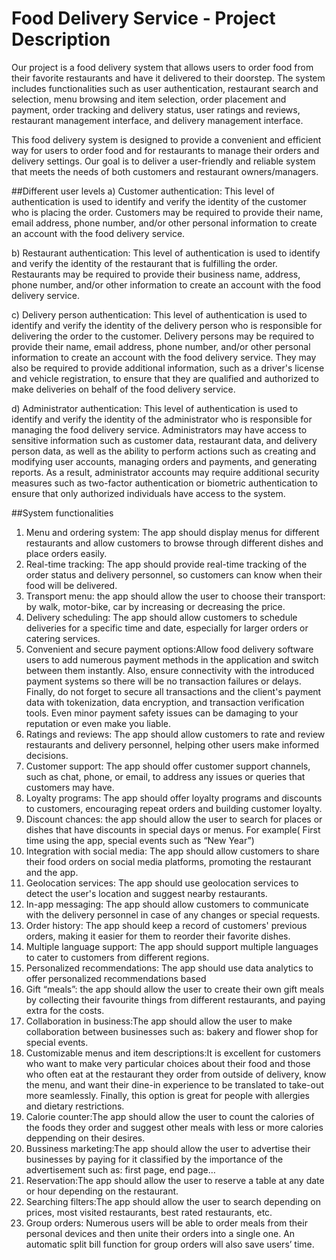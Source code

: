 # Food Delivery Service - Project Description

Our project is a food delivery system that allows users to order food from their favorite restaurants and have it delivered to their doorstep. The system includes functionalities such as user authentication, restaurant search and selection, menu browsing and item selection, order placement and payment, order tracking and delivery status, user ratings and reviews, restaurant management interface, and delivery management interface.

This food delivery system is designed to provide a convenient and efficient way for users to order food and for restaurants to manage their orders and delivery settings. Our goal is to deliver a user-friendly and reliable system that meets the needs of both customers and restaurant owners/managers.

##Different user levels
a) Customer authentication: This level of authentication is used to identify and verify the identity of the customer who is placing the order. Customers may be required to provide their name, email address, phone number, and/or other personal information to create an account with the food delivery service.

b) Restaurant authentication: This level of authentication is used to identify and verify the identity of the restaurant that is fulfilling the order. Restaurants may be required to provide their business name, address, phone number, and/or other information to create an account with the food delivery service.

c) Delivery person authentication: This level of authentication is used to identify and verify the identity of the delivery person who is responsible for delivering the order to the customer. Delivery persons may be required to provide their name, email address, phone number, and/or other personal information to create an account with the food delivery service. They may also be required to provide additional information, such as a driver's license and vehicle registration, to ensure that they are qualified and authorized to make deliveries on behalf of the food delivery service.

d) Administrator authentication: This level of authentication is used to identify and verify the identity of the administrator who is responsible for managing the food delivery service. Administrators may have access to sensitive information such as customer data, restaurant data, and delivery person data, as well as the ability to perform actions such as creating and modifying user accounts, managing orders and payments, and generating reports. As a result, administrator accounts may require additional security measures such as two-factor authentication or biometric authentication to ensure that only authorized individuals have access to the system.

##System functionalities 
1) Menu and ordering system: The app should display menus for different restaurants and allow customers to browse through different dishes and place orders easily.
2) Real-time tracking: The app should provide real-time tracking of the order status and delivery personnel, so customers can know when their food will be delivered.
3) Transport menu: the app should allow the user to choose their transport: by walk, motor-bike, car by increasing or decreasing the price.
4) Delivery scheduling: The app should allow customers to schedule deliveries for a specific time and date, especially for larger orders or catering services.
5) Convenient and secure payment options:Allow food delivery software users to add numerous payment methods in the application and switch between them instantly. Also, ensure connectivity with the introduced payment systems so there will be no transaction failures or delays. Finally, do not forget to secure all transactions and the client's payment data with tokenization, data encryption, and transaction verification tools. Even minor payment safety issues can be damaging to your reputation or even make you liable.
6) Ratings and reviews: The app should allow customers to rate and review restaurants and delivery personnel, helping other users make informed decisions.
7) Customer support: The app should offer customer support channels, such as chat, phone, or email, to address any issues or queries that customers may have.
8) Loyalty programs: The app should offer loyalty programs and discounts to customers, encouraging repeat orders and building customer loyalty. 
9) Discount chances: the app should allow the user to search for places or dishes that have discounts in special days or menus. For example( First time using the app, special events such as “New Year”)
10) Integration with social media: The app should allow customers to share their food orders on social media platforms, promoting the restaurant and the app.
11) Geolocation services: The app should use geolocation services to detect the user's location and suggest nearby restaurants.
12) In-app messaging: The app should allow customers to communicate with the delivery personnel in case of any changes or special requests.
13) Order history: The app should keep a record of customers' previous orders, making it easier for them to reorder their favorite dishes.
14) Multiple language support: The app should support multiple languages to cater to customers from different regions.
15) Personalized recommendations: The app should use data analytics to offer personalized recommendations based
16) Gift “meals”: the app should allow the user to create their own gift meals by collecting their favourite things from different restaurants, and paying extra for the costs.
17) Collaboration in business:The app should allow the user to make collaboration between businesses such as: bakery and flower shop for special events.
18) Customizable menus and item descriptions:It is excellent for customers who want to make very particular choices about their food and those who often eat at the restaurant they order from outside of delivery, know the menu, and want their dine-in experience to be translated to take-out more seamlessly. Finally, this option is great for people with allergies and dietary restrictions.
19) Calorie counter:The app should allow the user to count the calories of the foods they order and suggest other meals with less or more calories deppending on their desires.
20) Bussiness marketing:The app should allow the user to advertise their businesses by paying for it classified by the importance of the advertisement such as: first page, end page…
21) Reservation:The app should allow the user to reserve a table at any date or hour depending on the restaurant.
22) Searching filters:The app should allow the user to search depending on prices, most visited restaurants, best rated restaurants, etc.
23) Group orders: Numerous users will be able to order meals from their personal devices and then unite their orders into a single one. An automatic split bill function for group orders will also save users’ time.


